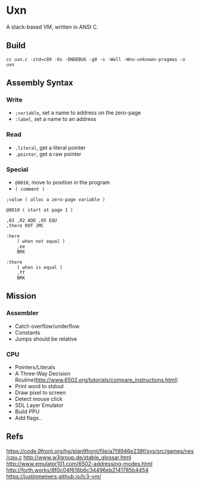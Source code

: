 # Uxn

A stack-based VM, written in ANSI C.

## Build

```
cc uxn.c -std=c89 -Os -DNDEBUG -g0 -s -Wall -Wno-unknown-pragmas -o uxn
```

## Assembly Syntax

### Write

- `;variable`, set a name to address on the zero-page
- `:label`, set a name to an address

### Read

- `,literal`, get a literal pointer
- `.pointer`, get a raw pointer

### Special

- `@0010`, move to position in the program
- `( comment )`

```
;value ( alloc a zero-page variable )

@0010 ( start at page 1 )

,03 ,02 ADD ,05 EQU 
,there ROT JMC

:here
	( when not equal )
	,ee
	BRK

:there
	( when is equal )
	,ff
	BRK
```

## Mission

### Assembler

- Catch overflow/underflow
- Constants
- Jumps should be relative

### CPU

- Pointers/Literals
- A Three-Way Decision Routine(http://www.6502.org/tutorials/compare_instructions.html)
- Print word to stdout
- Draw pixel to screen
- Detect mouse click
- SDL Layer Emulator
- Build PPU
- Add flags..

## Refs

https://code.9front.org/hg/plan9front/file/a7f9946e238f/sys/src/games/nes/cpu.c
http://www.w3group.de/stable_glossar.html
http://www.emulator101.com/6502-addressing-modes.html
http://forth.works/8f0c04f616b6c34496eb2141785b4454
https://justinmeiners.github.io/lc3-vm/